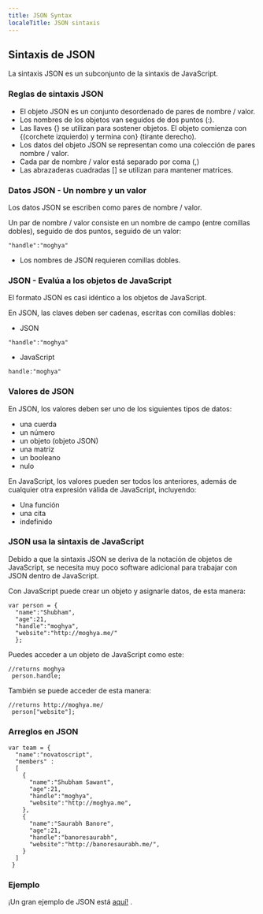 ```yaml
---
title: JSON Syntax
localeTitle: JSON sintaxis
---
```

## Sintaxis de JSON

La sintaxis JSON es un subconjunto de la sintaxis de JavaScript.

### Reglas de sintaxis JSON

*   El objeto JSON es un conjunto desordenado de pares de nombre / valor.
*   Los nombres de los objetos van seguidos de dos puntos (:).
*   Las llaves {} se utilizan para sostener objetos. El objeto comienza con {(corchete izquierdo) y termina con} (tirante derecho).
*   Los datos del objeto JSON se representan como una colección de pares nombre / valor.
*   Cada par de nombre / valor está separado por coma (,)
*   Las abrazaderas cuadradas \[\] se utilizan para mantener matrices.

### Datos JSON - Un nombre y un valor

Los datos JSON se escriben como pares de nombre / valor.

Un par de nombre / valor consiste en un nombre de campo (entre comillas dobles), seguido de dos puntos, seguido de un valor:
```
"handle":"moghya" 
```

*   Los nombres de JSON requieren comillas dobles.

### JSON - Evalúa a los objetos de JavaScript

El formato JSON es casi idéntico a los objetos de JavaScript.

En JSON, las claves deben ser cadenas, escritas con comillas dobles:

*   JSON
```
"handle":"moghya" 
```

*   JavaScript
```
handle:"moghya" 
```

### Valores de JSON

En JSON, los valores deben ser uno de los siguientes tipos de datos:

*   una cuerda
*   un número
*   un objeto (objeto JSON)
*   una matriz
*   un booleano
*   nulo

En JavaScript, los valores pueden ser todos los anteriores, además de cualquier otra expresión válida de JavaScript, incluyendo:

*   Una función
*   una cita
*   indefinido

### JSON usa la sintaxis de JavaScript

Debido a que la sintaxis JSON se deriva de la notación de objetos de JavaScript, se necesita muy poco software adicional para trabajar con JSON dentro de JavaScript.

Con JavaScript puede crear un objeto y asignarle datos, de esta manera:
```
var person = { 
  "name":"Shubham", 
  "age":21, 
  "handle":"moghya", 
  "website":"http://moghya.me/" 
  }; 
```

Puedes acceder a un objeto de JavaScript como este:
```
//returns moghya 
 person.handle; 
```

También se puede acceder de esta manera:
```
//returns http://moghya.me/ 
 person["website"]; 
```

### Arreglos en JSON
```
var team = { 
  "name":"novatoscript", 
  "members" : 
  [ 
    { 
      "name":"Shubham Sawant", 
      "age":21, 
      "handle":"moghya", 
      "website":"http://moghya.me", 
    }, 
    { 
      "name":"Saurabh Banore", 
      "age":21, 
      "handle":"banoresaurabh", 
      "website":"http://banoresaurabh.me/", 
    } 
  ] 
 } 
```

### Ejemplo

¡Un gran ejemplo de JSON está [aquí!](http://moghya.me/js/profile.json) .